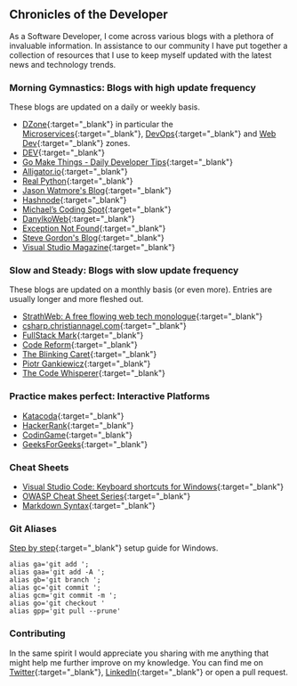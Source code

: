## Chronicles of the Developer
As a Software Developer, I come across various blogs with a plethora of invaluable information. In assistance to our community I have put together a collection of resources that I use to keep myself updated with the latest news and technology trends.

### Morning Gymnastics: Blogs with high update frequency
These blogs are updated on a daily or weekly basis.
- [DZone](https://dzone.com/){:target="_blank"} in particular the [Microservices](https://dzone.com/microservices-news-tutorials-tools/list){:target="_blank"}, [DevOps](https://dzone.com/devops-tutorials-tools-news/list){:target="_blank"} and [Web Dev](https://dzone.com/web-development-programming-tutorials-tools-news/list){:target="_blank"} zones.
- [DEV](https://dev.to/){:target="_blank"}
- [Go Make Things - Daily Developer Tips](https://gomakethings.com/articles/){:target="_blank"}
- [Alligator.io](https://alligator.io/){:target="_blank"}
- [Real Python](https://realpython.com/){:target="_blank"}
- [Jason Watmore's Blog](https://jasonwatmore.com){:target="_blank"}
- [Hashnode](https://hashnode.com/){:target="_blank"}
- [Michael’s Coding Spot](https://michaelscodingspot.com/){:target="_blank"}
- [DanylkoWeb](https://www.danylkoweb.com/){:target="_blank"}
- [Exception Not Found](https://exceptionnotfound.net/){:target="_blank"}
- [Steve Gordon's Blog](https://www.stevejgordon.co.uk/){:target="_blank"}
- [Visual Studio Magazine](https://visualstudiomagazine.com/Home.aspx){:target="_blank"}

### Slow and Steady: Blogs with slow update frequency
These blogs are updated on a monthly basis (or even more). Entries are usually longer and more fleshed out.
- [StrathWeb: A free flowing web tech monologue](https://www.strathweb.com/){:target="_blank"}
- [csharp.christiannagel.com](https://csharp.christiannagel.com/){:target="_blank"}
- [FullStack Mark](https://fullstackmark.com/){:target="_blank"}
- [Code Reform](http://codereform.com/){:target="_blank"}
- [The Blinking Caret](https://www.blinkingcaret.com/){:target="_blank"}
- [Piotr Gankiewicz](https://piotrgankiewicz.com/blog/){:target="_blank"}
- [The Code Whisperer](https://blog.thecodewhisperer.com/){:target="_blank"}

### Practice makes perfect: Interactive Platforms
- [Katacoda](https://www.katacoda.com/){:target="_blank"}
- [HackerRank](https://www.hackerrank.com/){:target="_blank"}
- [CodinGame](https://www.codingame.com/start){:target="_blank"}
- [GeeksForGeeks](https://practice.geeksforgeeks.org/){:target="_blank"}

### Cheat Sheets
- [Visual Studio Code: Keyboard shortcuts for Windows](https://code.visualstudio.com/shortcuts/keyboard-shortcuts-windows.pdf){:target="_blank"}
- [OWASP Cheat Sheet Series](https://github.com/OWASP/CheatSheetSeries){:target="_blank"}
- [Markdown Syntax](https://help.github.com/en/articles/basic-writing-and-formatting-syntax){:target="_blank"}

### Git Aliases
[Step by step](https://superuser.com/questions/602872/how-do-i-modify-my-git-bash-profile-in-windows){:target="_blank"} setup guide for Windows.

```
alias ga='git add '; 
alias gaa='git add -A '; 
alias gb='git branch '; 
alias gc='git commit '; 
alias gcm='git commit -m '; 
alias go='git checkout '
alias gpp='git pull --prune'
```

### Contributing
In the same spirit I would appreciate you sharing with me anything that might help me further improve on my knowledge. You can find me on [Twitter](https://twitter.com/nvella88){:target="_blank"}, [LinkedIn](https://mt.linkedin.com/in/vella-nicholas){:target="_blank"} or open a pull request.
